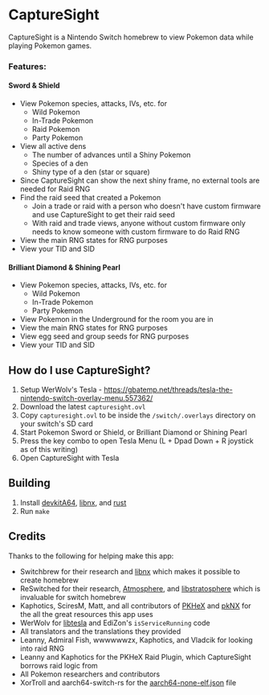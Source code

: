 # CaptureSight

CaptureSight is a Nintendo Switch homebrew to view Pokemon data while playing Pokemon games.

### Features:

#### Sword & Shield
- View Pokemon species, attacks, IVs, etc. for
  - Wild Pokemon
  - In-Trade Pokemon
  - Raid Pokemon
  - Party Pokemon
- View all active dens
  - The number of advances until a Shiny Pokemon
  - Species of a den
  - Shiny type of a den (star or square)
- Since CaptureSight can show the next shiny frame, no external tools are needed for Raid RNG
- Find the raid seed that created a Pokemon
  - Join a trade or raid with a person who doesn't have custom firmware and use CaptureSight to get their raid seed
  - With raid and trade views, anyone without custom firmware only needs to know someone with custom firmware to do Raid RNG
- View the main RNG states for RNG purposes
- View your TID and SID

#### Brilliant Diamond & Shining Pearl
- View Pokemon species, attacks, IVs, etc. for
  - Wild Pokemon
  - In-Trade Pokemon
  - Party Pokemon
- View Pokemon in the Underground for the room you are in
- View the main RNG states for RNG purposes
- View egg seed and group seeds for RNG purposes
- View your TID and SID

## How do I use CaptureSight?

1. Setup WerWolv's Tesla - https://gbatemp.net/threads/tesla-the-nintendo-switch-overlay-menu.557362/
1. Download the latest `capturesight.ovl`
1. Copy `capturesight.ovl` to be inside the `/switch/.overlays` directory on your switch's SD card
1. Start Pokemon Sword or Shield, or Brilliant Diamond or Shining Pearl
1. Press the key combo to open Tesla Menu (L + Dpad Down + R joystick as of this writing)
1. Open CaptureSight with Tesla

## Building

1. Install [devkitA64](https://devkitpro.org/wiki/Getting_Started), [libnx](https://github.com/switchbrew/libnx), and [rust](https://www.rust-lang.org/tools/install)
2. Run `make`

## Credits

Thanks to the following for helping make this app:

- Switchbrew for their research and [libnx](https://github.com/switchbrew/libnx) which makes it possible to create homebrew
- ReSwitched for their research, [Atmosphere](https://github.com/Atmosphere-NX/Atmosphere), and [libstratosphere](https://github.com/Atmosphere-NX/libstratosphere) which is invaluable for switch homebrew
- Kaphotics, SciresM, Matt, and all contributors of [PKHeX](https://github.com/kwsch/PKHeX/) and [pkNX](https://github.com/kwsch/pkNX) for the all the great resources this app uses
- WerWolv for [libtesla](https://github.com/WerWolv/libtesla) and EdiZon's `isServiceRunning` code
- All translators and the translations they provided
- Leanny, Admiral Fish, wwwwwwzx, Kaphotics, and Vladcik for looking into raid RNG
- Leanny and Kaphotics for the PKHeX Raid Plugin, which CaptureSight borrows raid logic from
- All Pokemon researchers and contributors
- XorTroll and aarch64-switch-rs for the [aarch64-none-elf.json](https://github.com/aarch64-switch-rs/cargo-nx/blob/ac7c14b72595040a8e14ef86e2645a0a25703e90/default_specs/aarch64-none-elf.json) file
